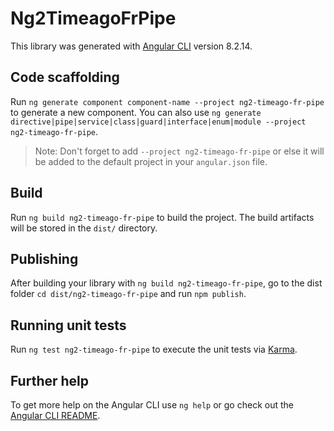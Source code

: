 # Ng2TimeagoFrPipe

This library was generated with [Angular CLI](https://github.com/angular/angular-cli) version 8.2.14.

## Code scaffolding

Run `ng generate component component-name --project ng2-timeago-fr-pipe` to generate a new component. You can also use `ng generate directive|pipe|service|class|guard|interface|enum|module --project ng2-timeago-fr-pipe`.
> Note: Don't forget to add `--project ng2-timeago-fr-pipe` or else it will be added to the default project in your `angular.json` file. 

## Build

Run `ng build ng2-timeago-fr-pipe` to build the project. The build artifacts will be stored in the `dist/` directory.

## Publishing

After building your library with `ng build ng2-timeago-fr-pipe`, go to the dist folder `cd dist/ng2-timeago-fr-pipe` and run `npm publish`.

## Running unit tests

Run `ng test ng2-timeago-fr-pipe` to execute the unit tests via [Karma](https://karma-runner.github.io).

## Further help

To get more help on the Angular CLI use `ng help` or go check out the [Angular CLI README](https://github.com/angular/angular-cli/blob/master/README.md).
